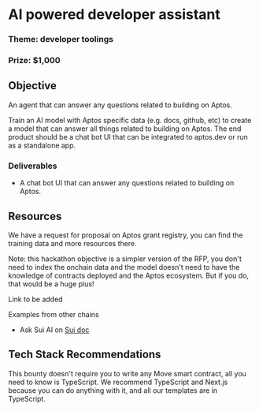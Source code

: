 # AI powered developer assistant

### Theme: developer toolings

### Prize: $1,000

## Objective

An agent that can answer any questions related to building on Aptos.

Train an AI model with Aptos specific data (e.g. docs, github, etc) to create a model that can answer all things related to building on Aptos. The end product should be a chat bot UI that can be integrated to aptos.dev or run as a standalone app.

### Deliverables

- A chat bot UI that can answer any questions related to building on Aptos.

## Resources

We have a request for proposal on Aptos grant registry, you can find the training data and more resources there.

Note: this hackathon objective is a simpler version of the RFP, you don't need to index the onchain data and the model doesn't need to have the knowledge of contracts deployed and the Aptos ecosystem. But if you do, that would be a huge plus!

Link to be added

Examples from other chains

- Ask Sui AI on [Sui doc](https://docs.sui.io/)

## Tech Stack Recommendations

This bounty doesn't require you to write any Move smart contract, all you need to know is TypeScript. We recommend TypeScript and Next.js because you can do anything with it, and all our templates are in TypeScript.
